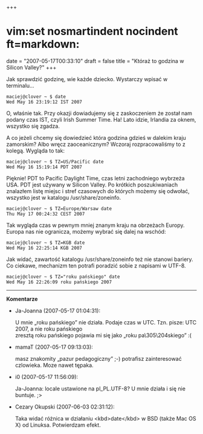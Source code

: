 +++
# vim:set nosmartindent nocindent ft=markdown:
date = "2007-05-17T00:33:10"
draft = false
title = "Któraż to godzina w Silicon Valley?"
+++

Jak sprawdzić godzinę, wie każde dziecko. Wystarczy wpisać w terminalu...

    
    
    
    maciej@clover ~ $ date
    Wed May 16 23:19:12 IST 2007
    
    

O, właśnie tak. Przy okazji dowiadujemy się z zaskoczeniem że został nam
podany czas IST, czyli Irish Summer Time. Ha! Lato idzie, Irlandia za oknem,
wszystko się zgadza.

A co jeżeli chcemy się dowiedzieć która godzina gdzieś w dalekim kraju
zamorskim? Albo wręcz zaoceanicznym? Wczoraj rozpracowaliśmy to z kolegą.
Wygląda to tak:

    
    
    
    maciej@clover ~ $ TZ=US/Pacific date
    Wed May 16 15:19:14 PDT 2007
    
    

Pięknie! PDT to Pacific Daylight Time, czas letni zachodniego wybrzeża USA.
PDT jest używany w Silicon Valley. Po krótkich poszukiwaniach znalazłem listę
miejsc i stref czasowych do których możemy się odwołać, wszystko jest w
katalogu /usr/share/zoneinfo.

    
    
    
    maciej@clover ~ $ TZ=Europe/Warsaw date
    Thu May 17 00:24:32 CEST 2007
    
    

Tak wygląda czas w pewnym mniej znanym kraju na obrzeżach Europy. Europa nas
nie ogranicza, możemy wybrać się dalej na wschód:

    
    
    
    maciej@clover ~ $ TZ=KGB date
    Wed May 16 22:25:14 KGB 2007
    
    

Jak widać, zawartość katalogu /usr/share/zoneinfo też nie stanowi bariery. Co
ciekawe, mechanizm ten potrafi poradzić sobie z napisami w UTF-8.

    
    
    
    maciej@clover ~ $ TZ="roku pańskiego" date
    Wed May 16 22:26:09 roku pańskiego 2007
    
    

----
**Komentarze**

* Ja-Joanna (2007-05-17 01:04:31): <p>U mnie &#8222;roku pańskiego&#8221; nie
  działa. Podaje czas w <span class="caps">UTC</span>. Tzn. pisze: <span
  class="caps">UTC</span> 2007, a nie roku pańskiego<br /> zresztą roku
  pańskiego pojawia mi się jako &#8222;roku pa\305\204skiego&#8221; :(</p>
* mamaT (2007-05-17 09:13:03): <p>masz znakomity &#8222;pazur
  pedagogiczny&#8221; ;-) potrafisz zainteresować czlowieka. Moze nawet
  tępaka.</p>
* i0 (2007-05-17 11:56:09): <p>Ja-Joanna: locale ustawione na pl_PL.UTF-8? U
  mnie działa i się nie buntuje. ;&#62;</p>
* Cezary Okupski (2007-06-03 02:31:12): <p>Taka widać różnica w działaniu
  &#60;kbd&#62;date&#60;/kbd&#62; w <span class="caps">BSD</span> (także Mac OS
  X) od Linuksa. Potwierdzam efekt.</p>
